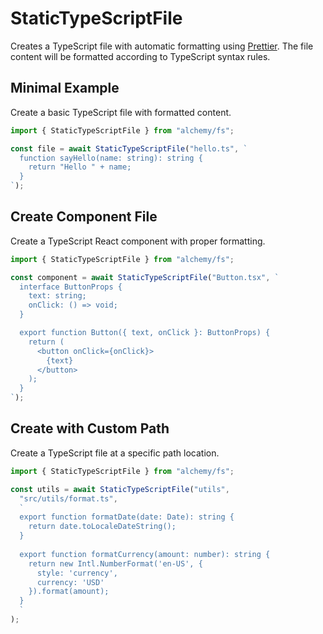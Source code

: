 # StaticTypeScriptFile

Creates a TypeScript file with automatic formatting using [Prettier](https://prettier.io/). The file content will be formatted according to TypeScript syntax rules.

## Minimal Example

Create a basic TypeScript file with formatted content.

```ts
import { StaticTypeScriptFile } from "alchemy/fs";

const file = await StaticTypeScriptFile("hello.ts", `
  function sayHello(name: string): string {
    return "Hello " + name;
  }
`);
```

## Create Component File

Create a TypeScript React component with proper formatting.

```ts
import { StaticTypeScriptFile } from "alchemy/fs";

const component = await StaticTypeScriptFile("Button.tsx", `
  interface ButtonProps {
    text: string;
    onClick: () => void;
  }

  export function Button({ text, onClick }: ButtonProps) {
    return (
      <button onClick={onClick}>
        {text}
      </button>
    );
  }
`);
```

## Create with Custom Path

Create a TypeScript file at a specific path location.

```ts
import { StaticTypeScriptFile } from "alchemy/fs";

const utils = await StaticTypeScriptFile("utils", 
  "src/utils/format.ts",
  `
  export function formatDate(date: Date): string {
    return date.toLocaleDateString();
  }
  
  export function formatCurrency(amount: number): string {
    return new Intl.NumberFormat('en-US', {
      style: 'currency',
      currency: 'USD'
    }).format(amount);
  }
  `
);
```